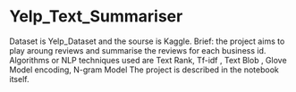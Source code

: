 # Yelp_Text_Summariser

Dataset is Yelp_Dataset and the sourse is Kaggle.
Brief:
the project aims to play aroung reviews and summarise the reviews for each business id.
Algorithms or NLP techniques used are Text Rank, Tf-idf , Text Blob , Glove Model encoding, N-gram Model
The project is described in the notebook itself.
